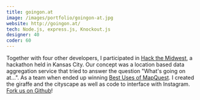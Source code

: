 ```yaml
---
title: goingon.at
image: /images/portfolio/goingon-at.jpg
website: http://goingon.at/
tech: Node.js, express.js, Knockout.js
designer: 40
coder: 60
---
```


Together with four other developers, I participated in [Hack the Midwest](http://hackthemidwest.com/), a hackathon held in Kansas City. Our concept was a location based data aggregation service that tried to answer the question "What's going on at...". As a team when ended up winning [Best Uses of MapQuest](http://www.kcitp.com/2012/06/07/hackathon-kansas-city-hack-the-midwest-kc/). I created the giraffe and the cityscape as well as code to interface with Instagram. [Fork us on Github](https://github.com/adunkman/goingon.at)!